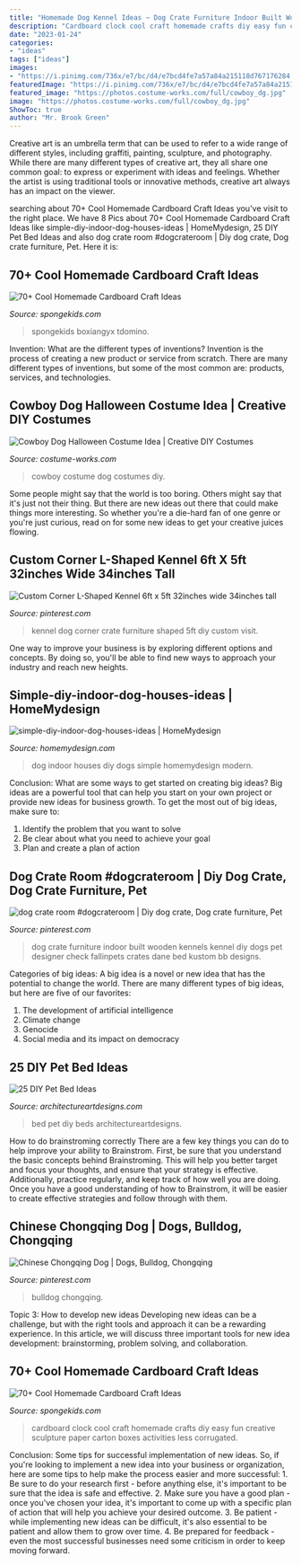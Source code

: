 ```yaml
---
title: "Homemade Dog Kennel Ideas ~ Dog Crate Furniture Indoor Built Wooden Kennels Kennel Diy Dogs Pet Designer Check Fallinpets Crates Dane Bed Kustom Bb Designs"
description: "Cardboard clock cool craft homemade crafts diy easy fun creative sculpture paper carton boxes activities less corrugated"
date: "2023-01-24"
categories:
- "ideas"
tags: ["ideas"]
images:
- "https://i.pinimg.com/736x/e7/bc/d4/e7bcd4fe7a57a84a215118d767176284.jpg"
featuredImage: "https://i.pinimg.com/736x/e7/bc/d4/e7bcd4fe7a57a84a215118d767176284.jpg"
featured_image: "https://photos.costume-works.com/full/cowboy_dg.jpg"
image: "https://photos.costume-works.com/full/cowboy_dg.jpg"
ShowToc: true
author: "Mr. Brook Green"
---
```



Creative art is an umbrella term that can be used to refer to a wide range of different styles, including graffiti, painting, sculpture, and photography. While there are many different types of creative art, they all share one common goal: to express or experiment with ideas and feelings. Whether the artist is using traditional tools or innovative methods, creative art always has an impact on the viewer.

	

		
searching about 70+ Cool Homemade Cardboard Craft Ideas you've visit to the right place. We have 8 Pics about 70+ Cool Homemade Cardboard Craft Ideas like simple-diy-indoor-dog-houses-ideas | HomeMydesign, 25 DIY Pet Bed Ideas and also dog crate room #dogcrateroom | Diy dog crate, Dog crate furniture, Pet. Here it is:
		
    
## 70+ Cool Homemade Cardboard Craft Ideas

<img loading=lazy src="https://spongekids.com/wp-content/uploads/2014/04/cardboard-crafts/1-cardboard-treasure-chest.jpg" onerror="this.onerror=null;this.src='https://tse2.mm.bing.net/th?id=OIP.lZnKs_CCwscwC6OqG8SCRAHaEb&amp;pid=15.1';" alt="70+ Cool Homemade Cardboard Craft Ideas">

_Source: spongekids.com_

>spongekids boxiangyx tdomino. 

	

Invention: What are the different types of inventions?
Invention is the process of creating a new product or service from scratch. There are many different types of inventions, but some of the most common are: products, services, and technologies.

    
## Cowboy Dog Halloween Costume Idea | Creative DIY Costumes

<img loading=lazy src="https://photos.costume-works.com/full/cowboy_dg.jpg" onerror="this.onerror=null;this.src='https://tse2.mm.bing.net/th?id=OIP.e2lC31XRwoi187vwmEpOJAHaL5&amp;pid=15.1';" alt="Cowboy Dog Halloween Costume Idea | Creative DIY Costumes">

_Source: costume-works.com_

>cowboy costume dog costumes diy. 

	

Some people might say that the world is too boring. Others might say that it's just not their thing. But there are new ideas out there that could make things more interesting. So whether you're a die-hard fan of one genre or you're just curious, read on for some new ideas to get your creative juices flowing.

    
## Custom Corner L-Shaped Kennel 6ft X 5ft 32inches Wide 34inches Tall

<img loading=lazy src="https://i.pinimg.com/736x/d7/e0/d2/d7e0d2cc733d7a17591fc9ca97c6e312.jpg" onerror="this.onerror=null;this.src='https://tse1.mm.bing.net/th?id=OIP.i0396WD-yL8lgYBTPYX6dAHaJ4&amp;pid=15.1';" alt="Custom Corner L-Shaped Kennel 6ft x 5ft 32inches wide 34inches tall">

_Source: pinterest.com_

>kennel dog corner crate furniture shaped 5ft diy custom visit. 

	

One way to improve your business is by exploring different options and concepts. By doing so, you'll be able to find new ways to approach your industry and reach new heights.

    
## Simple-diy-indoor-dog-houses-ideas | HomeMydesign

<img loading=lazy src="https://homemydesign.com/wp-content/uploads/2019/08/simple-diy-indoor-dog-houses-ideas.jpg" onerror="this.onerror=null;this.src='https://tse2.mm.bing.net/th?id=OIP.atf_XNY9VejKgEaka69pHwHaLH&amp;pid=15.1';" alt="simple-diy-indoor-dog-houses-ideas | HomeMydesign">

_Source: homemydesign.com_

>dog indoor houses diy dogs simple homemydesign modern. 

	

Conclusion: What are some ways to get started on creating big ideas?
Big ideas are a powerful tool that can help you start on your own project or provide new ideas for business growth. To get the most out of big ideas, make sure to:
1. Identify the problem that you want to solve
2. Be clear about what you need to achieve your goal
3. Plan and create a plan of action

    
## Dog Crate Room #dogcrateroom | Diy Dog Crate, Dog Crate Furniture, Pet

<img loading=lazy src="https://i.pinimg.com/736x/b3/af/0c/b3af0ce2bf63503ba4531220dab109ea.jpg" onerror="this.onerror=null;this.src='https://tse2.mm.bing.net/th?id=OIP.IUnutHYNLicjXO3-l2inXQHaLG&amp;pid=15.1';" alt="dog crate room #dogcrateroom | Diy dog crate, Dog crate furniture, Pet">

_Source: pinterest.com_

>dog crate furniture indoor built wooden kennels kennel diy dogs pet designer check fallinpets crates dane bed kustom bb designs. 

	

Categories of big ideas:
A big idea is a novel or new idea that has the potential to change the world. There are many different types of big ideas, but here are five of our favorites: 
1. The development of artificial intelligence 
2. Climate change 
3. Genocide 
4. Social media and its impact on democracy 

    
## 25 DIY Pet Bed Ideas

<img loading=lazy src="https://www.architectureartdesigns.com/wp-content/uploads/2013/02/Pet-Beds-ArchitectureArtDesigns-22.jpg" onerror="this.onerror=null;this.src='https://tse1.mm.bing.net/th?id=OIP.PTcHFNk3weAYm_5Lgy1huQHaF7&amp;pid=15.1';" alt="25 DIY Pet Bed Ideas">

_Source: architectureartdesigns.com_

>bed pet diy beds architectureartdesigns. 

	

How to do brainstroming correctly
There are a few key things you can do to help improve your ability to Brainstrom. First, be sure that you understand the basic concepts behind Brainstroming. This will help you better target and focus your thoughts, and ensure that your strategy is effective. Additionally, practice regularly, and keep track of how well you are doing. Once you have a good understanding of how to Brainstrom, it will be easier to create effective strategies and follow through with them.

    
## Chinese Chongqing Dog | Dogs, Bulldog, Chongqing

<img loading=lazy src="https://i.pinimg.com/736x/e7/bc/d4/e7bcd4fe7a57a84a215118d767176284.jpg" onerror="this.onerror=null;this.src='https://tse1.mm.bing.net/th?id=OIP.mTurvcrKGEZCM8nb5tetHQHaK5&amp;pid=15.1';" alt="Chinese Chongqing Dog | Dogs, Bulldog, Chongqing">

_Source: pinterest.com_

>bulldog chongqing. 

	

Topic 3: How to develop new ideas
Developing new ideas can be a challenge, but with the right tools and approach it can be a rewarding experience. In this article, we will discuss three important tools for new idea development: brainstorming, problem solving, and collaboration.

    
## 70+ Cool Homemade Cardboard Craft Ideas

<img loading=lazy src="http://spongekids.com/wp-content/uploads/2014/04/cardboard-crafts/6-homemade-cardboard-clock.jpg" onerror="this.onerror=null;this.src='https://tse3.mm.bing.net/th?id=OIP.B1bOA82vW64050x_Z3iO2wHaJ4&amp;pid=15.1';" alt="70+ Cool Homemade Cardboard Craft Ideas">

_Source: spongekids.com_

>cardboard clock cool craft homemade crafts diy easy fun creative sculpture paper carton boxes activities less corrugated. 

	

Conclusion: Some tips for successful implementation of new ideas.
So, if you're looking to implement a new idea into your business or organization, here are some tips to help make the process easier and more successful: 1. Be sure to do your research first - before anything else, it's important to be sure that the idea is safe and effective. 2. Make sure you have a good plan - once you've chosen your idea, it's important to come up with a specific plan of action that will help you achieve your desired outcome. 3. Be patient - while implementing new ideas can be difficult, it's also essential to be patient and allow them to grow over time. 4. Be prepared for feedback - even the most successful businesses need some criticism in order to keep moving forward. 

